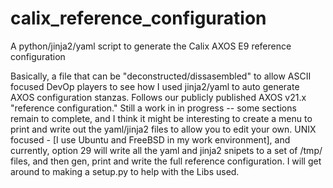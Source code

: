 # calix_reference_configuration
A python/jinja2/yaml script to generate the Calix AXOS E9 reference configuration

Basically, a file that can be "deconstructed/dissasembled" to allow ASCII focused DevOp players to see how I used jinja2/yaml to auto generate 
AXOS configuration stanzas. Follows our publicly published AXOS v21.x "reference configuration."  Still a work in in progress -- some sections 
remain to complete, and I think it might be interesting to create a menu to print and write out the yaml/jinja2 files to allow you to edit your
own. UNIX focused - 
[I use Ubuntu and FreeBSD in my work environment], and currently, option 29 will write all the yaml and jinja2 snipets to a set of /tmp/ files, and 
then gen, print and write the full reference configuration. I will get around to making a setup.py to help with the Libs used. 
